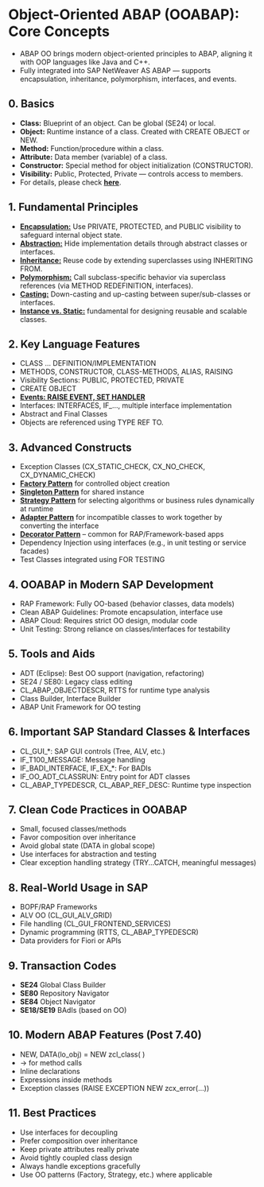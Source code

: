# Object-Oriented ABAP (OOABAP): Core Concepts
- ABAP OO brings modern object-oriented principles to ABAP, aligning it with OOP languages like Java and C++.
- Fully integrated into SAP NetWeaver AS ABAP — supports encapsulation, inheritance, polymorphism, interfaces, and events.

## 0. Basics
- **Class:** Blueprint of an object. Can be global (SE24) or local.
- **Object:** Runtime instance of a class. Created with CREATE OBJECT or NEW.
- **Method:** Function/procedure within a class.
- **Attribute:** Data member (variable) of a class.
- **Constructor:** Special method for object initialization (CONSTRUCTOR).
- **Visibility:** Public, Protected, Private — controls access to members.
- For details, please check [**here**](/ABAPOO/AbapOOBasics.md).

## 1. Fundamental Principles
- [**Encapsulation:**](/ABAPOO/AbapOOEncapsulation.md) Use PRIVATE, PROTECTED, and PUBLIC visibility to safeguard internal object state.
- [**Abstraction:**](/ABAPOO/AbapOOAbstraction.md) Hide implementation details through abstract classes or interfaces.
- [**Inheritance:**](/ABAPOO/AbapOOInheritance.md) Reuse code by extending superclasses using INHERITING FROM.
- [**Polymorphism:**](/ABAPOO/AbapOOPolymorphism.md) Call subclass-specific behavior via superclass references (via METHOD REDEFINITION, interfaces).
- [**Casting:**](/ABAPOO/AbapOOCasting.md) Down-casting and up-casting between super/sub-classes or interfaces.
- [**Instance vs. Static:**](/ABAPOO/AbapOOInstanceVsStatic.md) fundamental for designing reusable and scalable classes.

## 2. Key Language Features
- CLASS ... DEFINITION/IMPLEMENTATION
- METHODS, CONSTRUCTOR, CLASS-METHODS, ALIAS, RAISING
- Visibility Sections: PUBLIC, PROTECTED, PRIVATE
- CREATE OBJECT
- [**Events: RAISE EVENT, SET HANDLER**](/ABAPOO/AbapOOEvents.md)
- Interfaces: INTERFACES, IF_..., multiple interface implementation
- Abstract and Final Classes
- Objects are referenced using TYPE REF TO.

## 3. Advanced Constructs
- Exception Classes (CX_STATIC_CHECK, CX_NO_CHECK, CX_DYNAMIC_CHECK)
- [**Factory Pattern**](/ABAPOO/AbapOOFactory.md) for controlled object creation
- [**Singleton Pattern**](/ABAPOO/AbapOOSingleton.md) for shared instance
- [**Strategy Pattern**](/ABAPOO/AbapOOStrategy.md) for selecting algorithms or business rules dynamically at runtime
- [**Adapter Pattern**](/ABAPOO/AbapOOAdapter.md) for incompatible classes to work together by converting the interface
- [**Decorator Pattern**](/ABAPOO/AbapOODecorator.md) – common for RAP/Framework-based apps
- Dependency Injection using interfaces (e.g., in unit testing or service facades)
- Test Classes integrated using FOR TESTING

## 4. OOABAP in Modern SAP Development
- RAP Framework: Fully OO-based (behavior classes, data models)
- Clean ABAP Guidelines: Promote encapsulation, interface use
- ABAP Cloud: Requires strict OO design, modular code
- Unit Testing: Strong reliance on classes/interfaces for testability

## 5. Tools and Aids
- ADT (Eclipse): Best OO support (navigation, refactoring)
- SE24 / SE80: Legacy class editing
- CL_ABAP_OBJECTDESCR, RTTS for runtime type analysis
- Class Builder, Interface Builder
- ABAP Unit Framework for OO testing

## 6. Important SAP Standard Classes & Interfaces
- CL_GUI_*: SAP GUI controls (Tree, ALV, etc.)
- IF_T100_MESSAGE: Message handling
- IF_BADI_INTERFACE, IF_EX_*: For BADIs
- IF_OO_ADT_CLASSRUN: Entry point for ADT classes
- CL_ABAP_TYPEDESCR, CL_ABAP_REF_DESC: Runtime type inspection

## 7. Clean Code Practices in OOABAP
- Small, focused classes/methods
- Favor composition over inheritance
- Avoid global state (DATA in global scope)
- Use interfaces for abstraction and testing
- Clear exception handling strategy (TRY...CATCH, meaningful messages)

## 8. Real-World Usage in SAP
- BOPF/RAP Frameworks
- ALV OO (CL_GUI_ALV_GRID)
- File handling (CL_GUI_FRONTEND_SERVICES)
- Dynamic programming (RTTS, CL_ABAP_TYPEDESCR)
- Data providers for Fiori or APIs

## 9. Transaction Codes
- **SE24** Global Class Builder
- **SE80** Repository Navigator
- **SE84** Object Navigator
- **SE18/SE19** BAdIs (based on OO)

## 10. Modern ABAP Features (Post 7.40)
- NEW, DATA(lo_obj) = NEW zcl_class( )
- -> for method calls
- Inline declarations
- Expressions inside methods
- Exception classes (RAISE EXCEPTION NEW zcx_error(...))

## 11. Best Practices
- Use interfaces for decoupling
- Prefer composition over inheritance
- Keep private attributes really private
- Avoid tightly coupled class design
- Always handle exceptions gracefully
- Use OO patterns (Factory, Strategy, etc.) where applicable
